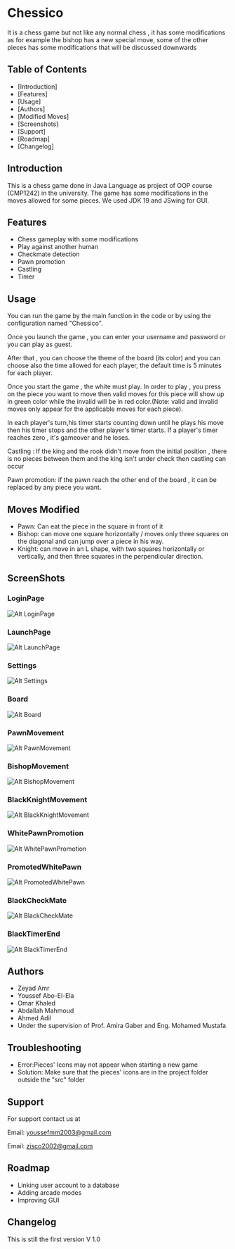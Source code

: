 
# Chessico

It is a chess game but not like any normal chess , it has some modifications as for example the bishop has a new special move, some of the other pieces has some modifications that will be discussed downwards

## Table of Contents

- [Introduction]
- [Features]
- [Usage]
- [Authors]
- [Modified Moves]
- [Screenshots}
- [Support]
- [Roadmap]
- [Changelog]

## Introduction

This is a chess game done in Java Language as project of OOP course (CMP1242) in the university.
The game has some modifications in the moves allowed for some pieces. We used JDK 19 and JSwing for GUI.

## Features

- Chess gameplay with some modifications
- Play against another human
- Checkmate detection
- Pawn promotion
- Castling
- Timer


## Usage

You can run the game by the main function in the code or by using the configuration named "Chessico".

Once you launch the game , you can enter your username and password or you can play as guest.


After that , you can choose the theme of the board (its color) and you can choose also the time allowed for each player, the default time is 5 minutes for each player.

Once you start the game , the white must play. In order to play , you press on the piece you want to move then valid moves for this piece will show up in green color while the invalid will be in red color.(Note: valid and invalid moves only appear for the applicable moves for each piece). 

In each player's turn,his timer starts counting down until he plays his move then his timer stops and the other player's timer starts. If a player's timer reaches zero , it's gameover and he loses.

Castling : If the king and the rook didn't move from the initial position , there is no pieces between them and the king isn't under check then castling can occur

Pawn promotion: if the pawn reach the other end of the board , it can be replaced by any piece you want.

## Moves Modified
- Pawn: Can eat the piece in the square in front of it
- Bishop:  can move one square horizontally / moves only three squares on the diagonal and can jump over a piece in his way. 
- Knight: can  move  in  an  L  shape,  with  two  squares  horizontally  or  vertically,  and then  three  squares  in  the  perpendicular  direction.

## ScreenShots
### LoginPage
![Alt LoginPage](./ReadmeImages/LoginPage.png)
### LaunchPage
![Alt LaunchPage](./ReadmeImages/LaunchPage.png)
### Settings
![Alt Settings](./ReadmeImages/Settings.png)
### Board
![Alt Board](./ReadmeImages/Board.png)
### PawnMovement
![Alt PawnMovement](./ReadmeImages/PawnMovement.png)
### BishopMovement
![Alt BishopMovement](./ReadmeImages/BishopMovement.png)
### BlackKnightMovement
![Alt BlackKnightMovement](./ReadmeImages/BlackKnightMovement.png)
### WhitePawnPromotion
![Alt WhitePawnPromotion](./ReadmeImages/WhitePawnPromotion.png)
### PromotedWhitePawn
![Alt PromotedWhitePawn](./ReadmeImages/PromotedWhitePawn.png)
### BlackCheckMate
![Alt BlackCheckMate](./ReadmeImages/BlackCheckMate.png)
### BlackTimerEnd
![Alt BlackTimerEnd](./ReadmeImages/BlackTimerEnd.png)

## Authors

- Zeyad Amr
- Youssef Abo-El-Ela
- Omar Khaled
- Abdallah Mahmoud
- Ahmed Adil
- Under the supervision of Prof. Amira Gaber and Eng. Mohamed Mustafa


## Troubleshooting

- Error:Pieces' Icons may not appear when starting a new game
- Solution: Make sure that the pieces' icons are in the project folder outside the "src" folder 

## Support

For support contact us at

Email: youssefmm2003@gmail.com

Email: zisco2002@gmail.com

## Roadmap

- Linking user account to a database
- Adding arcade modes
- Improving GUI

## Changelog

This is still the first version V 1.0 

